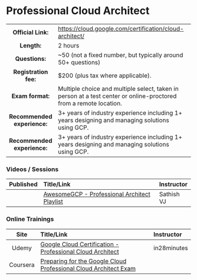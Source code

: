 # Professional Cloud Architect

| | | |
| :---:         |     :---      |          :--- |
| **Official Link:** | https://cloud.google.com/certification/cloud-architect/ | 
| **Length:** | 2 hours | 
| **Questions:** | ~50 (not a fixed number, but typically around 50+ questions) | 
| **Registration fee:** | $200 (plus tax where applicable).| 
| **Exam format:** | Multiple choice and multiple select, taken in person at a test center or online-proctored from a remote location. | 
| **Recommended experience:** |  3+ years of industry experience including 1+ years designing and managing solutions using GCP. | 
| **Recommended experience:** |  3+ years of industry experience including 1+ years designing and managing solutions using GCP. | 

### Videos / Sessions
| Published | Title/Link | Instructor |
| :---:         |     :---      |          :--- |
| | [AwesomeGCP - Professional Architect Playlist](https://www.youtube.com/watch?v=iNJe_NrbijM&list=PLQMsfKRZZviTIxEh0pkWNwnDUasGVZS4n&index=1) | Sathish VJ |

### Online Trainings
| Site | Title/Link | Instructor |
| :---:         |     :---      |          :--- |
| Udemy | [Google Cloud Certification - Professional Cloud Architect](https://www.udemy.com/course/google-cloud-professional-cloud-architect-certification/?referralCode=B5B766D32C9E03357B86) | in28minutes |
| Coursera | [Preparing for the Google Cloud Professional Cloud Architect Exam](https://www.coursera.org/learn/preparing-cloud-professional-cloud-architect-exam) | |

